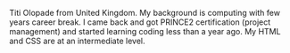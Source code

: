 Titi Olopade from United Kingdom. My background is computing with few years career break.
I came back and got PRINCE2 certification (project management) and started learning coding less than a year ago.
My HTML and CSS are at an intermediate level. 
